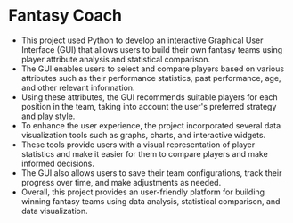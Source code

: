 # Fantasy Coach

- This project used Python to develop an interactive Graphical User Interface (GUI) that allows users to build their own fantasy teams using player attribute analysis and statistical comparison. 
- The GUI enables users to select and compare players based on various attributes such as their performance statistics, past performance, age, and other relevant information. 
- Using these attributes, the GUI recommends suitable players for each position in the team, taking into account the user's preferred strategy and play style.
- To enhance the user experience, the project incorporated several data visualization tools such as graphs, charts, and interactive widgets. 
- These tools provide users with a visual representation of player statistics and make it easier for them to compare players and make informed decisions. 
- The GUI also allows users to save their team configurations, track their progress over time, and make adjustments as needed.
- Overall, this project provides an user-friendly platform for building winning fantasy teams using data analysis, statistical comparison, and data visualization.
